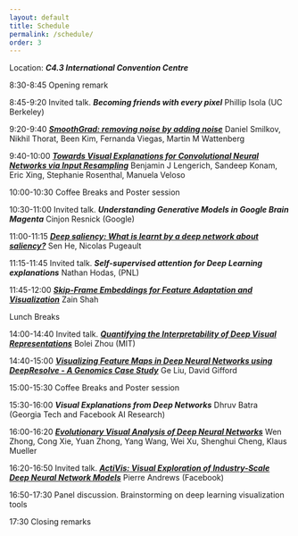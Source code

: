 ```yaml
---
layout: default
title: Schedule
permalink: /schedule/
order: 3
---
```


Location: ***C4.3 International Convention Centre***

8:30-8:45 Opening remark

8:45-9:20 Invited talk. ***Becoming friends with every pixel*** Phillip Isola (UC Berkeley)

9:20-9:40 ***[SmoothGrad: removing noise by adding noise]*** Daniel Smilkov, Nikhil Thorat, Been Kim, Fernanda Viegas, Martin M Wattenberg

9:40-10:00 ***[Towards Visual Explanations for Convolutional Neural Networks via Input Resampling]*** Benjamin J Lengerich, Sandeep Konam, Eric Xing, Stephanie Rosenthal, Manuela Veloso

10:00-10:30 Coffee Breaks and Poster session

10:30-11:00 Invited talk. ***Understanding Generative Models in Google Brain Magenta*** Cinjon Resnick (Google)

11:00-11:15 ***[Deep saliency: What is learnt by a deep network about saliency?]*** Sen He, Nicolas Pugeault

11:15-11:45 Invited talk. ***Self-supervised attention for Deep Learning explanations*** Nathan Hodas, (PNL)

11:45-12:00 ***[Skip-Frame Embeddings for Feature Adaptation and Visualization]*** Zain Shah

Lunch Breaks

14:00-14:40 Invited talk. ***[Quantifying the Interpretability of Deep Visual Representations]*** Bolei Zhou (MIT)

14:40-15:00 ***[Visualizing Feature Maps in Deep Neural Networks using DeepResolve - A Genomics Case Study]*** Ge Liu, David Gifford

15:00-15:30 Coffee Breaks and Poster session

15:30-16:00 ***Visual Explanations from Deep Networks*** Dhruv Batra (Georgia Tech and Facebook AI Research)

16:00-16:20 ***[Evolutionary Visual Analysis of Deep Neural Networks]*** Wen Zhong, Cong Xie, Yuan Zhong, Yang Wang, Wei Xu, Shenghui Cheng, Klaus Mueller

16:20-16:50 Invited talk. ***[ActiVis: Visual Exploration of Industry-Scale Deep Neural Network Models]*** Pierre Andrews (Facebook)

16:50-17:30 Panel discussion. Brainstorming on deep learning visualization tools

17:30 Closing remarks


[Deep saliency: What is learnt by a deep network about saliency?]: ../assets/papers/1.pdf
[Evolutionary Visual Analysis of Deep Neural Networks]: ../assets/papers/2.pdf
[SmoothGrad: removing noise by adding noise]: ../assets/papers/3.pdf
[Towards Visual Explanations for Convolutional Neural Networks via Input Resampling]: ../assets/papers/5.pdf
[Quantifying the Interpretability of Deep Visual Representations]: ../assets/papers/6.pdf
[Visualizing Feature Maps in Deep Neural Networks using DeepResolve - A Genomics Case Study]: ../assets/papers/7.pdf
[Skip-Frame Embeddings for Feature Adaptation and Visualization]: ../assets/papers/8.pdf
[ActiVis: Visual Exploration of Industry-Scale Deep Neural Network Models]: https://arxiv.org/pdf/1704.01942.pdf




<script>
  (function(i,s,o,g,r,a,m){i['GoogleAnalyticsObject']=r;i[r]=i[r]||function(){
  (i[r].q=i[r].q||[]).push(arguments)},i[r].l=1*new Date();a=s.createElement(o),
  m=s.getElementsByTagName(o)[0];a.async=1;a.src=g;m.parentNode.insertBefore(a,m)
  })(window,document,'script','https://www.google-analytics.com/analytics.js','ga');

  ga('create', 'UA-48160406-2', 'auto');
  ga('send', 'pageview');

</script>